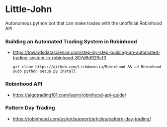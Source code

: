 # Little-John
Autonomous python bot that can make trades with the unofficial Robinhood API

### Building an Automated Trading System in Robinhood
- https://towardsdatascience.com/step-by-step-building-an-automated-trading-system-in-robinhood-807d6d929cf3

      git clone https://github.com/LichAmnesia/Robinhood && cd Robinhood
      sudo python setup.py install

### Robinhood API
- https://algotrading101.com/learn/robinhood-api-guide/

### Pattern Day Trading
- https://robinhood.com/us/en/support/articles/pattern-day-trading/

